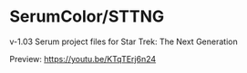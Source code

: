 # SerumColor/STTNG 
v-1.03 Serum project files for Star Trek: The Next Generation

Preview:
https://youtu.be/KTqTErj6n24
